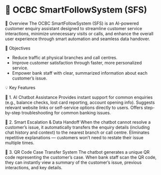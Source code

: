 # 🧠 OCBC SmartFollowSystem (SFS)

🌟 Overview
The OCBC SmartFollowSystem (SFS) is an AI-powered customer enquiry assistant designed to streamline customer service interactions, minimize unnecessary visits or calls, and enhance the overall user experience through smart automation and seamless data handover.

🎯 Objectives
- Reduce traffic at physical branches and call centres.
- Improve customer satisfaction through faster, more personalized service.
- Empower bank staff with clear, summarized information about each customer’s issue.


💡 Key Features

🤖 1. AI Chatbot Assistance
Provides instant support for common enquiries (e.g., balance checks, lost card reporting, account opening info).
Suggests relevant website links or self-service options directly to users.
Offers step-by-step troubleshooting for common banking issues.

🔄 2. Smart Escalation & Data Handoff
When the chatbot cannot resolve a customer’s issue, it automatically transfers the enquiry details (including chat history and context) to the nearest branch or call centre.
Eliminates repetitive explanations — customers won’t need to restate their issue multiple times.

🧾 3. QR Code Case Transfer System
The chatbot generates a unique QR code representing the customer’s case.
When bank staff scan the QR code, they can instantly view a summary of the customer’s issue, previous interactions, and key details.
